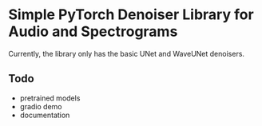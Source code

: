 # Simple PyTorch Denoiser Library for Audio and Spectrograms

Currently, the library only has the basic UNet and WaveUNet denoisers.

## Todo

- pretrained models
- gradio demo
- documentation
